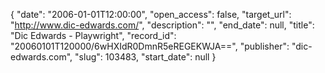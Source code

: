 {
  "date": "2006-01-01T12:00:00", 
  "open_access": false, 
  "target_url": "http://www.dic-edwards.com/", 
  "description": "", 
  "end_date": null, 
  "title": "Dic Edwards - Playwright", 
  "record_id": "20060101T120000/6wHXIdR0DmnR5eREGEKWJA==", 
  "publisher": "dic-edwards.com", 
  "slug": 103483, 
  "start_date": null
}


